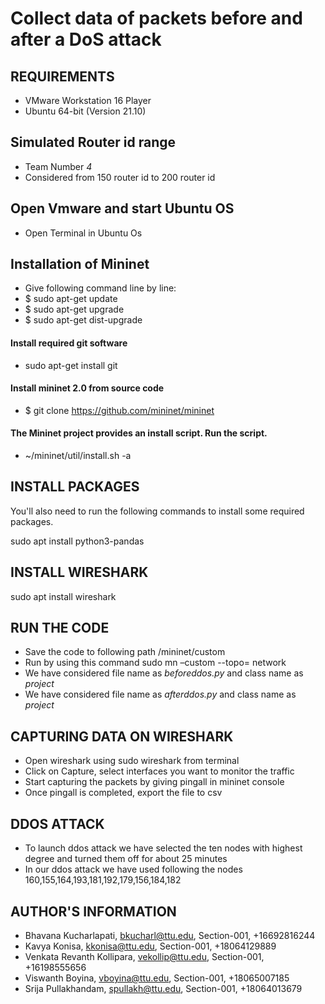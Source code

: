 # Collect data of packets before and after a DoS attack
## REQUIREMENTS
* VMware Workstation 16 Player
* Ubuntu 64-bit (Version 21.10)
## Simulated Router id range
* Team Number *4*
* Considered from 150 router id to 200 router id
## Open Vmware and start Ubuntu OS
* Open Terminal in Ubuntu Os

## Installation of Mininet
* Give following command line by line:
* $ sudo apt-get update
* $ sudo apt-get upgrade
* $ sudo apt-get dist-upgrade
#### Install required git software
* sudo apt-get install git
#### Install mininet 2.0 from source code
* $ git clone https://github.com/mininet/mininet
#### The Mininet project provides an install script. Run the script. 
* ~/mininet/util/install.sh -a


## INSTALL PACKAGES
You'll also need to run the following commands to install some required packages.  

 sudo apt install python3-pandas
 
 ## INSTALL WIRESHARK
 sudo apt install wireshark
 
## RUN THE CODE  
* Save the code to following path /mininet/custom  
* Run by using this command sudo mn –custom <python file name.py>  --topo= network
* We have considered file name as *beforeddos.py* and class name as *project*
 * We have considered file name as *afterddos.py* and class name as *project*

 ## CAPTURING DATA ON WIRESHARK
 * Open wireshark using sudo wireshark from terminal
 * Click on Capture, select interfaces you want to monitor the traffic 
 * Start capturing the packets by giving pingall in mininet console
 * Once pingall is completed, export the file to csv
 
 ## DDOS ATTACK
 * To launch ddos attack we have selected the ten nodes with highest degree and turned them off for about 25 minutes
 * In our ddos attack we have used following the nodes 160,155,164,193,181,192,179,156,184,182
 
## AUTHOR'S INFORMATION

* Bhavana Kucharlapati, bkucharl@ttu.edu, Section-001, +16692816244
*  Kavya Konisa, kkonisa@ttu.edu, Section-001, +18064129889
*   Venkata Revanth Kollipara, vekollip@ttu.edu, Section-001, +16198555656
*    Viswanth Boyina, vboyina@ttu.edu, Section-001, +18065007185
*    Srija Pullakhandam, spullakh@ttu.edu, Section-001, +18064013679
